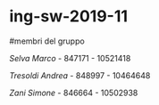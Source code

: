 # ing-sw-2019-11

#membri del gruppo

*Selva Marco* - 847171 - 10521418

*Tresoldi Andrea* - 848997 - 10464648

*Zani Simone* -  846664 - 10502938
